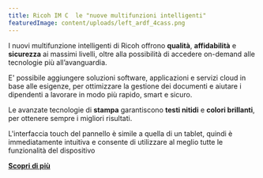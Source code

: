 ```yaml
---
title: Ricoh IM C  le "nuove multifunzioni intelligenti"
featuredImage: content/uploads/left_ardf_4cass.png
---
```

I nuovi multifunzione intelligenti di Ricoh offrono **qualità**, **affidabilità** e **sicurezza** ai massimi livelli, oltre alla possibilità di accedere on-demand alle tecnologie più all’avanguardia.

E' possibile aggiungere soluzioni software, applicazioni e servizi cloud in base alle esigenze, per ottimizzare la gestione dei documenti e aiutare i dipendenti a lavorare in modo più rapido, smart e sicuro.

Le avanzate tecnologie di **stampa** garantiscono **testi nitidi** e **colori brillanti**, per ottenere sempre i migliori risultati.

L'interfaccia touch del pannello è simile a quella di un tablet, quindi è immediatamente intuitiva e consente di utilizzare al meglio tutte le funzionalità del dispositivo

**[Scopri di più](https://www.youtube.com/watch?v=M471jViS0_I&ab_channel=RICOHItalia)**